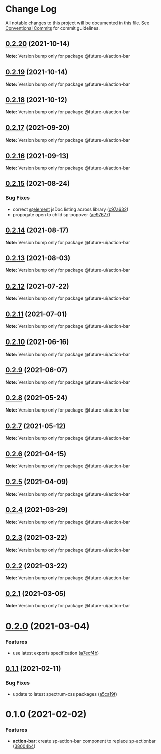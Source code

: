 # Change Log

All notable changes to this project will be documented in this file.
See [Conventional Commits](https://conventionalcommits.org) for commit guidelines.

## [0.2.20](https://github.com/adobe/spectrum-web-components/compare/@future-ui/action-bar@0.2.18...@future-ui/action-bar@0.2.20) (2021-10-14)

**Note:** Version bump only for package @future-ui/action-bar

## [0.2.19](https://github.com/adobe/spectrum-web-components/compare/@future-ui/action-bar@0.2.18...@future-ui/action-bar@0.2.19) (2021-10-14)

**Note:** Version bump only for package @future-ui/action-bar

## [0.2.18](https://github.com/adobe/spectrum-web-components/compare/@future-ui/action-bar@0.2.17...@future-ui/action-bar@0.2.18) (2021-10-12)

**Note:** Version bump only for package @future-ui/action-bar

## [0.2.17](https://github.com/adobe/spectrum-web-components/compare/@future-ui/action-bar@0.2.16...@future-ui/action-bar@0.2.17) (2021-09-20)

**Note:** Version bump only for package @future-ui/action-bar

## [0.2.16](https://github.com/adobe/spectrum-web-components/compare/@future-ui/action-bar@0.2.15...@future-ui/action-bar@0.2.16) (2021-09-13)

**Note:** Version bump only for package @future-ui/action-bar

## [0.2.15](https://github.com/adobe/spectrum-web-components/compare/@future-ui/action-bar@0.2.14...@future-ui/action-bar@0.2.15) (2021-08-24)

### Bug Fixes

-   correct [@element](https://github.com/element) jsDoc listing across library ([c97a632](https://github.com/adobe/spectrum-web-components/commit/c97a6320c16a2b3053637e22bca0d56ce0cd5ae5))
-   propogate open to child sp-popover ([ae97677](https://github.com/adobe/spectrum-web-components/commit/ae97677d0db26f4ae68fa47fc561e58490adaf9b))

## [0.2.14](https://github.com/adobe/spectrum-web-components/compare/@future-ui/action-bar@0.2.13...@future-ui/action-bar@0.2.14) (2021-08-17)

**Note:** Version bump only for package @future-ui/action-bar

## [0.2.13](https://github.com/adobe/spectrum-web-components/compare/@future-ui/action-bar@0.2.12...@future-ui/action-bar@0.2.13) (2021-08-03)

**Note:** Version bump only for package @future-ui/action-bar

## [0.2.12](https://github.com/adobe/spectrum-web-components/compare/@future-ui/action-bar@0.2.11...@future-ui/action-bar@0.2.12) (2021-07-22)

**Note:** Version bump only for package @future-ui/action-bar

## [0.2.11](https://github.com/adobe/spectrum-web-components/compare/@future-ui/action-bar@0.2.10...@future-ui/action-bar@0.2.11) (2021-07-01)

**Note:** Version bump only for package @future-ui/action-bar

## [0.2.10](https://github.com/adobe/spectrum-web-components/compare/@future-ui/action-bar@0.2.9...@future-ui/action-bar@0.2.10) (2021-06-16)

**Note:** Version bump only for package @future-ui/action-bar

## [0.2.9](https://github.com/adobe/spectrum-web-components/compare/@future-ui/action-bar@0.2.8...@future-ui/action-bar@0.2.9) (2021-06-07)

**Note:** Version bump only for package @future-ui/action-bar

## [0.2.8](https://github.com/adobe/spectrum-web-components/compare/@future-ui/action-bar@0.2.7...@future-ui/action-bar@0.2.8) (2021-05-24)

**Note:** Version bump only for package @future-ui/action-bar

## [0.2.7](https://github.com/adobe/spectrum-web-components/compare/@future-ui/action-bar@0.2.6...@future-ui/action-bar@0.2.7) (2021-05-12)

**Note:** Version bump only for package @future-ui/action-bar

## [0.2.6](https://github.com/adobe/spectrum-web-components/compare/@future-ui/action-bar@0.2.5...@future-ui/action-bar@0.2.6) (2021-04-15)

**Note:** Version bump only for package @future-ui/action-bar

## [0.2.5](https://github.com/adobe/spectrum-web-components/compare/@future-ui/action-bar@0.2.4...@future-ui/action-bar@0.2.5) (2021-04-09)

**Note:** Version bump only for package @future-ui/action-bar

## [0.2.4](https://github.com/adobe/spectrum-web-components/compare/@future-ui/action-bar@0.2.3...@future-ui/action-bar@0.2.4) (2021-03-29)

**Note:** Version bump only for package @future-ui/action-bar

## [0.2.3](https://github.com/adobe/spectrum-web-components/compare/@future-ui/action-bar@0.2.2...@future-ui/action-bar@0.2.3) (2021-03-22)

**Note:** Version bump only for package @future-ui/action-bar

## [0.2.2](https://github.com/adobe/spectrum-web-components/compare/@future-ui/action-bar@0.2.1...@future-ui/action-bar@0.2.2) (2021-03-22)

**Note:** Version bump only for package @future-ui/action-bar

## [0.2.1](https://github.com/adobe/spectrum-web-components/compare/@future-ui/action-bar@0.2.0...@future-ui/action-bar@0.2.1) (2021-03-05)

**Note:** Version bump only for package @future-ui/action-bar

# [0.2.0](https://github.com/adobe/spectrum-web-components/compare/@future-ui/action-bar@0.1.1...@future-ui/action-bar@0.2.0) (2021-03-04)

### Features

-   use latest exports specification ([a7ecf4b](https://github.com/adobe/spectrum-web-components/commit/a7ecf4b6da7996f36a8a89f62cc2384709497008))

## [0.1.1](https://github.com/adobe/spectrum-web-components/compare/@future-ui/action-bar@0.1.0...@future-ui/action-bar@0.1.1) (2021-02-11)

### Bug Fixes

-   update to latest spectrum-css packages ([a5ca19f](https://github.com/adobe/spectrum-web-components/commit/a5ca19f67d5b3f0951667c4441d4d977bf1e0937))

# 0.1.0 (2021-02-02)

### Features

-   **action-bar:** create sp-action-bar component to replace sp-actionbar ([38004b4](https://github.com/adobe/spectrum-web-components/commit/38004b472a69302e3592add04b746ca01e44557d))
